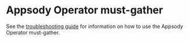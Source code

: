 # Appsody Operator must-gather

See the [troubleshooting guide](troubleshooting.md) for information on how to use the Appsody Operator must-gather.